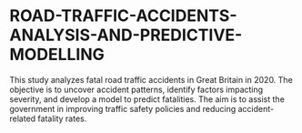 # ROAD-TRAFFIC-ACCIDENTS-ANALYSIS-AND-PREDICTIVE-MODELLING
This study analyzes fatal road traffic accidents in Great Britain in 2020. The objective is to uncover accident patterns, identify factors impacting severity, and develop a model to predict fatalities. The aim is to assist the government in improving traffic safety policies and reducing accident-related fatality rates.
